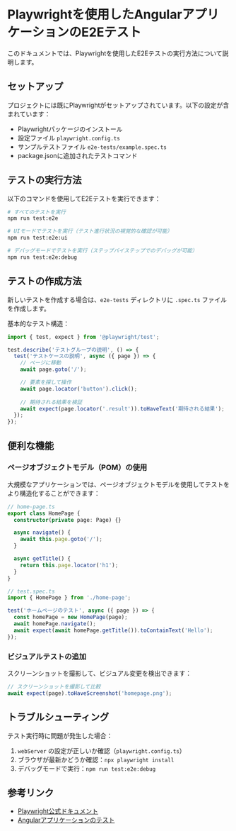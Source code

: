 # Playwrightを使用したAngularアプリケーションのE2Eテスト

このドキュメントでは、Playwrightを使用したE2Eテストの実行方法について説明します。

## セットアップ

プロジェクトには既にPlaywrightがセットアップされています。以下の設定が含まれています：

- Playwrightパッケージのインストール
- 設定ファイル `playwright.config.ts`
- サンプルテストファイル `e2e-tests/example.spec.ts`
- package.jsonに追加されたテストコマンド

## テストの実行方法

以下のコマンドを使用してE2Eテストを実行できます：

```bash
# すべてのテストを実行
npm run test:e2e

# UIモードでテストを実行（テスト進行状況の視覚的な確認が可能）
npm run test:e2e:ui

# デバッグモードでテストを実行（ステップバイステップでのデバッグが可能）
npm run test:e2e:debug
```

## テストの作成方法

新しいテストを作成する場合は、`e2e-tests` ディレクトリに `.spec.ts` ファイルを作成します。

基本的なテスト構造：

```typescript
import { test, expect } from '@playwright/test';

test.describe('テストグループの説明', () => {
  test('テストケースの説明', async ({ page }) => {
    // ページに移動
    await page.goto('/');

    // 要素を探して操作
    await page.locator('button').click();
    
    // 期待される結果を検証
    await expect(page.locator('.result')).toHaveText('期待される結果');
  });
});
```

## 便利な機能

### ページオブジェクトモデル（POM）の使用

大規模なアプリケーションでは、ページオブジェクトモデルを使用してテストをより構造化することができます：

```typescript
// home-page.ts
export class HomePage {
  constructor(private page: Page) {}

  async navigate() {
    await this.page.goto('/');
  }

  async getTitle() {
    return this.page.locator('h1');
  }
}

// test.spec.ts
import { HomePage } from './home-page';

test('ホームページのテスト', async ({ page }) => {
  const homePage = new HomePage(page);
  await homePage.navigate();
  await expect(await homePage.getTitle()).toContainText('Hello');
});
```

### ビジュアルテストの追加

スクリーンショットを撮影して、ビジュアル変更を検出できます：

```typescript
// スクリーンショットを撮影して比較
await expect(page).toHaveScreenshot('homepage.png');
```

## トラブルシューティング

テスト実行時に問題が発生した場合：

1. `webServer` の設定が正しいか確認（`playwright.config.ts`）
2. ブラウザが最新かどうか確認：`npx playwright install`
3. デバッグモードで実行：`npm run test:e2e:debug`

## 参考リンク

- [Playwright公式ドキュメント](https://playwright.dev/docs/intro)
- [Angularアプリケーションのテスト](https://angular.dev/tutorials/first-app/test)
